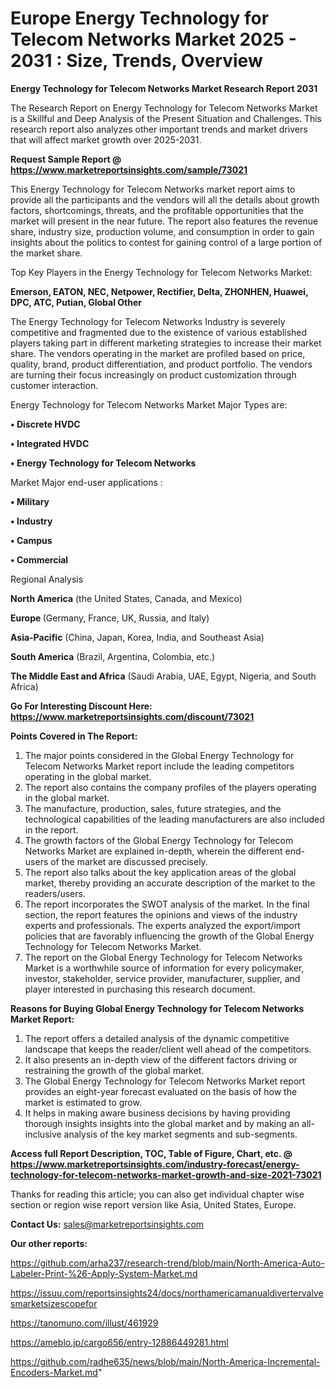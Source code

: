 # Europe Energy Technology for Telecom Networks Market 2025 - 2031 : Size, Trends, Overview

<strong>Energy Technology for Telecom Networks Market Research Report 2031</strong>

The Research Report on Energy Technology for Telecom Networks Market is a Skillful and Deep Analysis of the Present Situation and Challenges. This research report also analyzes other important trends and market drivers that will affect market growth over 2025-2031.

<strong>Request Sample Report @ <a href=https://www.marketreportsinsights.com/sample/73021>https://www.marketreportsinsights.com/sample/73021</a></strong>

This Energy Technology for Telecom Networks market report aims to provide all the participants and the vendors will all the details about growth factors, shortcomings, threats, and the profitable opportunities that the market will present in the near future. The report also features the revenue share, industry size, production volume, and consumption in order to gain insights about the politics to contest for gaining control of a large portion of the market share.

Top Key Players in the Energy Technology for Telecom Networks Market:

<strong>Emerson, EATON, NEC, Netpower, Rectifier, Delta, ZHONHEN, Huawei, DPC, ATC, Putian, Global Other</strong>

The Energy Technology for Telecom Networks Industry is severely competitive and fragmented due to the existence of various established players taking part in different marketing strategies to increase their market share. The vendors operating in the market are profiled based on price, quality, brand, product differentiation, and product portfolio. The vendors are turning their focus increasingly on product customization through customer interaction.

Energy Technology for Telecom Networks Market Major Types are:

<strong>• Discrete HVDC

• Integrated HVDC

• Energy Technology for Telecom Networks</strong>

Market Major end-user applications :

<strong>• Military

• Industry

• Campus

• Commercial</strong>

Regional Analysis

</u><strong><b>North America</b></strong> (the United States, Canada, and Mexico)

<strong><b>Europe </b></strong>(Germany, France, UK, Russia, and Italy)

<strong><b>Asia-Pacific</b></strong> (China, Japan, Korea, India, and Southeast Asia)

<strong><b>South America</b></strong> (Brazil, Argentina, Colombia, etc.)

<strong><b>The Middle East and Africa</b></strong> (Saudi Arabia, UAE, Egypt, Nigeria, and South Africa)

<strong>Go For Interesting Discount Here: <a href=https://www.marketreportsinsights.com/discount/73021>https://www.marketreportsinsights.com/discount/73021</a></strong>

<strong>Points Covered in The Report:</strong>
<ol>
  <li>The major points considered in the Global Energy Technology for Telecom Networks Market report include the leading competitors operating in the global market.</li>
  <li>The report also contains the company profiles of the players operating in the global market.</li>
  <li>The manufacture, production, sales, future strategies, and the technological capabilities of the leading manufacturers are also included in the report.</li>
  <li>The growth factors of the Global Energy Technology for Telecom Networks Market are explained in-depth, wherein the different end-users of the market are discussed precisely.</li>
  <li>The report also talks about the key application areas of the global market, thereby providing an accurate description of the market to the readers/users.</li>
  <li>The report incorporates the SWOT analysis of the market. In the final section, the report features the opinions and views of the industry experts and professionals. The experts analyzed the export/import policies that are favorably influencing the growth of the Global Energy Technology for Telecom Networks Market.</li>
  <li>The report on the Global Energy Technology for Telecom Networks Market is a worthwhile source of information for every policymaker, investor, stakeholder, service provider, manufacturer, supplier, and player interested in purchasing this research document.</li>
</ol>
<strong>Reasons for Buying Global Energy Technology for Telecom Networks Market Report:</strong>

<ol>
  <li>The report offers a detailed analysis of the dynamic competitive landscape that keeps the reader/client well ahead of the competitors.</li>
  <li>It also presents an in-depth view of the different factors driving or restraining the growth of the global market.</li>
  <li>The Global Energy Technology for Telecom Networks Market report provides an eight-year forecast evaluated on the basis of how the market is estimated to grow.</li>
  <li>It helps in making aware business decisions by having providing thorough insights insights into the global market and by making an all-inclusive analysis of the key market segments and sub-segments.</li>
</ol>
<strong>Access full Report Description, TOC, Table of Figure, Chart, etc. @ <a href=https://www.marketreportsinsights.com/industry-forecast/energy-technology-for-telecom-networks-market-growth-and-size-2021-73021>https://www.marketreportsinsights.com/industry-forecast/energy-technology-for-telecom-networks-market-growth-and-size-2021-73021</a></strong>


Thanks for reading this article; you can also get individual chapter wise section or region wise report version like Asia, United States, Europe.

<strong>Contact Us:</strong>
sales@marketreportsinsights.com

<strong>Our other reports:</strong>

<a href=https://github.com/arha237/research-trend/blob/main/North-America-Auto-Labeler-Print-%26-Apply-System-Market.md>https://github.com/arha237/research-trend/blob/main/North-America-Auto-Labeler-Print-%26-Apply-System-Market.md</a>

<a href=https://issuu.com/reportsinsights24/docs/northamericamanualdivertervalvesmarketsizescopefor>https://issuu.com/reportsinsights24/docs/northamericamanualdivertervalvesmarketsizescopefor</a>

<a href=https://tanomuno.com/illust/461929>https://tanomuno.com/illust/461929</a>

<a href=https://ameblo.jp/cargo656/entry-12886449281.html>https://ameblo.jp/cargo656/entry-12886449281.html</a>

<a href=https://github.com/radhe635/news/blob/main/North-America-Incremental-Encoders-Market.md>https://github.com/radhe635/news/blob/main/North-America-Incremental-Encoders-Market.md</a>"
